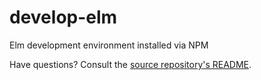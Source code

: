 # develop-elm

Elm development environment installed via NPM

Have questions? Consult the [source repository's README](https://github.com/slogsdon/develop-on-docker/blob/master/README.md).
